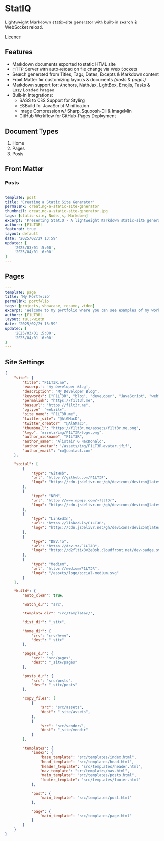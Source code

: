 # StatIQ

Lightweight Markdown static-site generator with built-in search & WebSocket reload.

[Licence](./LICENSE.md)

## Features

- Markdown documents exported to static HTML site
- HTTP Server with auto-reload on file change via Web Sockets 
- Search generated from Titles, Tags, Dates, Excepts & Markdown content
- Front Matter for customizing layouts & documents _(posts & pages)_
- Markdown support for: Anchors, MathJax, LightBox, Emojis, Tasks & Lazy Loaded Images 
- Built-in Integrations:
  + SASS to CSS Support for Styling
  + ESBuild for JavaScript Minification
  + Image Compression w/ Sharp, Squoosh-Cli & ImageMin
  + GitHub Workflow for GitHub-Pages Deployment

## Document Types

1. Home
2. Pages
3. Posts

## Front Matter

### Posts

```yaml
---
template: post
title: 'Creating a Static Site Generator'
permalink: creating-a-static-site-generator
thumbnail: creating-a-static-site-generator.jpg
tags: [static-site, Node.js, Markdown]
excerpt: 'Presenting StatIQ - A lightweight Markdown static-site generator with built-in search & WebSocket reload.'
authors: [F1LT3R]
featured: true
layout: default
date: '2025/02/29 13:59'
updated: [
	'2025/03/01 15:00',
	'2025/04/01 16:00'
]
---
```

## Pages

```yaml
---
template: page
title: 'My Portfolio'
permalink: portfolio
tags: [projects, showcase, resume, video]
excerpt: 'Welcome to my portfolio where you can see examples of my work.'
authors: [F1LT3R]
layout: full-width
date: '2025/02/29 13:59'
updated: [
	'2025/03/01 15:00',
	'2025/04/01 16:00'
]
---
```

## Site Settings

```json
{
    "site": {
        "title": "F1LT3R.me",
        "excerpt": "My Developer Blog",
        "description": "My Developer Blog",
        "keywords": ["F1LT3R", "blog", "developer", "JavaScript", "web", "mobile"],
        "permalink": "https://f1lt3r.me",
        "baseurl": "https://f1lt3r.me",
        "ogtype": "website",
        "site_name": "F1LT3R.me",
        "twitter_site": "@AlGMacD",
        "twitter_creator": "@AlGMacD",
        "thumbnail": "https://f1lt3r.me/assets/f1lt3r.me.png",
        "logo": "assets/img/F1LT3R-logo.png",
        "author_nickname": "F1LT3R",
        "author_name": "Alistair G MacDonald",
        "author_avatar": "/assets/img/F1LT3R-avatar.jfif",
        "author_email": "no@contact.com"
    },

    "social": [
        {
            "type": "GitHub",
            "url": "https://github.com/F1LT3R",
            "logo": "https://cdn.jsdelivr.net/gh/devicons/devicon@latest/icons/github/github-original.svg"
        },
        {
            "type": "NPM",
            "url": "https://www.npmjs.com/~f1lt3r",
            "logo": "https://cdn.jsdelivr.net/gh/devicons/devicon@latest/icons/npm/npm-original-wordmark.svg"
        },
        {
            "type": "LinkedIn",
            "url": "https://linked.in/F1LT3R",
            "logo": "https://cdn.jsdelivr.net/gh/devicons/devicon@latest/icons/linkedin/linkedin-original.svg"
        },
        {
            "type": "DEV.to",
            "url": "https://dev.to/F1LT3R",
            "logo": "https://d2fltix0v2e0sb.cloudfront.net/dev-badge.svg"
        },
        {
            "type": "Medium",
            "url": "https://medium/F1LT3R",
            "logo": "/assets/logo/social-medium.svg"
        }
    ],

    "build": {
        "auto_clean": true,

        "watch_dir": "src",

        "template_dir": "src/templates/",

        "dist_dir": "_site",

        "home_dir": {
            "src": "src/home",
            "dest": "_site"
        },

        "pages_dir": {
            "src": "src/pages",
            "dest": "_site/pages"
        },

        "posts_dir": {
            "src": "src/posts",
            "dest": "_site/posts"
        },

        "copy_files": [
            {
                "src": "src/assets",
                "dest": "_site/assets",
            },
            {
                "src": "src/vendor/",
                "dest": "_site/vendor"
            }
        ],

        "templates": {
            "index": {
                "base_template": "src/templates/index.html",
                "head_template": "src/templates/head.html",
                "header_template": "src/templates/header.html",
                "nav_template": "src/templates/nav.html",
                "main_template": "src/templates/posts.html",
                "footer_template": "src/templates/footer.html"
            },

            "post": {
                "main_template": "src/templates/post.html"
            },

            "page": {
                "main_template": "src/templates/page.html"
            }
        }
    }
}
```